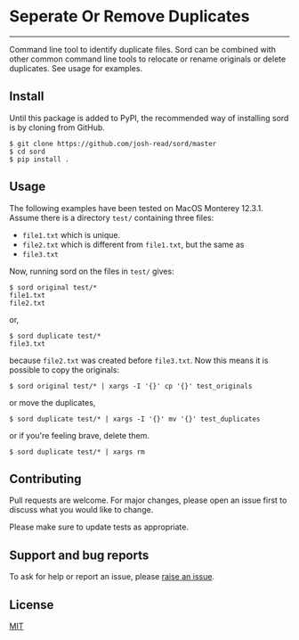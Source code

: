 # **S**eperate **O**r **R**emove **D**uplicates

---

Command line tool to identify duplicate files.
Sord can be combined with other common command
line tools to relocate or rename originals or
delete duplicates. See usage for examples.

## Install

Until this package is added to PyPI, the
recommended way of installing sord is by cloning
from GitHub.

```commandline
$ git clone https://github.com/josh-read/sord/master
$ cd sord
$ pip install .
```

## Usage

The following examples have been tested on MacOS
Monterey 12.3.1. Assume there is a directory
`test/` containing three files:

- `file1.txt` which is unique.
- `file2.txt` which is different from `file1.txt`, but the same as
- `file3.txt`

Now, running sord on the files in `test/` gives:

```commandline
$ sord original test/*
file1.txt
file2.txt
```

or,

```commandline
$ sord duplicate test/*
file3.txt
```

because `file2.txt` was created before `file3.txt`.
Now this means it is possible to copy the originals:

```commandline
$ sord original test/* | xargs -I '{}' cp '{}' test_originals
```

or move the duplicates,

```commandline
$ sord duplicate test/* | xargs -I '{}' mv '{}' test_duplicates
```

or if you're feeling brave, delete them.

```commandline
$ sord duplicate test/* | xargs rm
```

## Contributing

Pull requests are welcome. For major changes, please open an issue first
to discuss what you would like to change.

Please make sure to update tests as appropriate.

## Support and bug reports

To ask for help or report an issue, please
[raise an issue](https://github.com/josh-read/sord/issues).

## License

[MIT](https://github.com/josh-read/sord/blob/master/LICENCE)